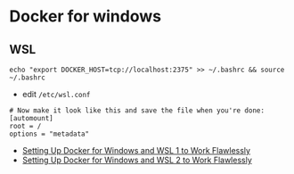 # Docker for windows

## WSL

```
echo "export DOCKER_HOST=tcp://localhost:2375" >> ~/.bashrc && source ~/.bashrc
```

* edit `/etc/wsl.conf`
```
# Now make it look like this and save the file when you're done:
[automount]
root = /
options = "metadata"
```

* [Setting Up Docker for Windows and WSL 1 to Work Flawlessly](https://nickjanetakis.com/blog/setting-up-docker-for-windows-and-wsl-to-work-flawlessly)
* [Setting Up Docker for Windows and WSL 2 to Work Flawlessly](https://nickjanetakis.com/blog/a-linux-dev-environment-on-windows-with-wsl-2-docker-desktop-and-more)

